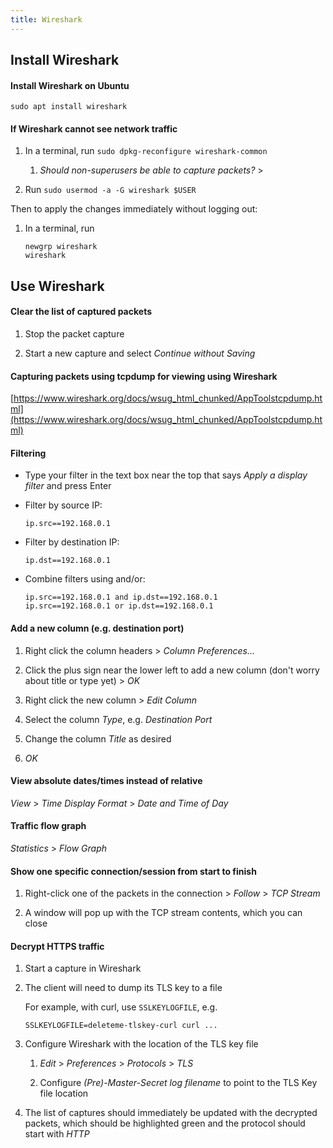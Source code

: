 ```yaml
---
title: Wireshark
---
```


## Install Wireshark

#### Install Wireshark on Ubuntu

```
sudo apt install wireshark
```

#### If Wireshark cannot see network traffic

1. In a terminal, run `sudo dpkg-reconfigure wireshark-common`

   1. _Should non-superusers be able to capture packets?_ > _<Yes>_

1. Run `sudo usermod -a -G wireshark $USER`

Then to apply the changes immediately without logging out:

1. In a terminal, run

   ```
   newgrp wireshark
   wireshark
   ```

## Use Wireshark

#### Clear the list of captured packets

1. Stop the packet capture

1. Start a new capture and select _Continue without Saving_

#### Capturing packets using tcpdump for viewing using Wireshark

[https://www.wireshark.org/docs/wsug_html_chunked/AppToolstcpdump.html](https://www.wireshark.org/docs/wsug_html_chunked/AppToolstcpdump.html)

#### Filtering

- Type your filter in the text box near the top that says _Apply a display filter_ and press Enter

- Filter by source IP:

  ```
  ip.src==192.168.0.1
  ```

- Filter by destination IP:

  ```
  ip.dst==192.168.0.1
  ```

- Combine filters using and/or:
  ```
  ip.src==192.168.0.1 and ip.dst==192.168.0.1
  ip.src==192.168.0.1 or ip.dst==192.168.0.1
  ```

#### Add a new column (e.g. destination port)

1. Right click the column headers > _Column Preferences..._

1. Click the plus sign near the lower left to add a new column (don't worry about title or type yet) > _OK_

1. Right click the new column > _Edit Column_

1. Select the column _Type_, e.g. _Destination Port_

1. Change the column _Title_ as desired

1. _OK_

#### View absolute dates/times instead of relative

_View_ > _Time Display Format_ > _Date and Time of Day_

#### Traffic flow graph

_Statistics_ > _Flow Graph_

#### Show one specific connection/session from start to finish

1. Right-click one of the packets in the connection > _Follow_ > _TCP Stream_

1. A window will pop up with the TCP stream contents, which you can close

#### Decrypt HTTPS traffic

1. Start a capture in Wireshark

1. The client will need to dump its TLS key to a file

   For example, with curl, use `SSLKEYLOGFILE`, e.g.

   ```
   SSLKEYLOGFILE=deleteme-tlskey-curl curl ...
   ```

1. Configure Wireshark with the location of the TLS key file

   1. _Edit_ > _Preferences_ > _Protocols_ > _TLS_

   1. Configure _(Pre)-Master-Secret log filename_ to point to the TLS Key file location

1. The list of captures should immediately be updated with the decrypted packets, which should be highlighted green and the protocol should start with _HTTP_
